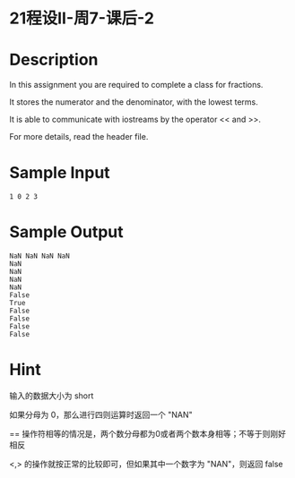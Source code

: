 # 21程设II-周7-课后-2

# Description

In this assignment you are required to complete a class for fractions.

It stores the numerator and the denominator, with the lowest terms.

It is able to communicate with iostreams by the operator << and >>.

For more details, read the header file.

# Sample Input

```
1 0 2 3
```

# Sample Output

```
NaN NaN NaN NaN
NaN
NaN
NaN
NaN
False
True
False
False
False
False
```

# Hint

输入的数据大小为 short

如果分母为 0，那么进行四则运算时返回一个 "NAN"

== 操作符相等的情况是，两个数分母都为0或者两个数本身相等；不等于则刚好相反

<,> 的操作就按正常的比较即可，但如果其中一个数字为 "NAN"，则返回 false

